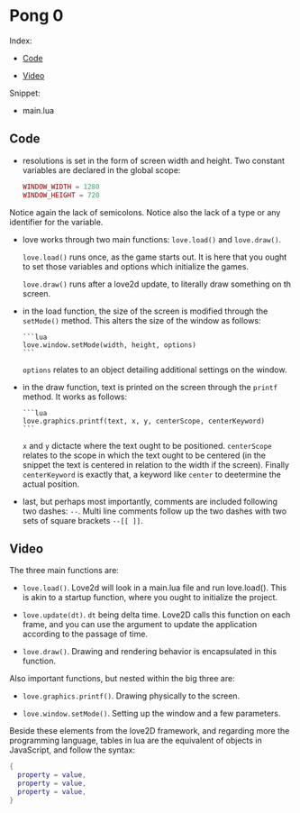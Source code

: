 # Pong 0

Index:

- [Code](#code)

- [Video](#video)

Snippet:

- main.lua

## Code

- resolutions is set in the form of screen width and height. Two constant variables are declared in the global scope:

    ```lua
    WINDOW_WIDTH = 1280
    WINDOW_HEIGHT = 720
    ```

Notice again the lack of semicolons. Notice also the lack of a type or any identifier for the variable.

- love works <!-- in mysterious ways --> through two main functions: `love.load()` and `love.draw()`.

    `love.load()` runs once, as the game starts out. It is here that you ought to set those variables and options which initialize the games.

    `love.draw()` runs after a love2d update, to literally draw something on th screen.

- in the load function, the size of the screen is modified through the `setMode()` method. This alters the size of the window as follows:

      ```lua
      love.window.setMode(width, height, options)
      ```

     `options` relates to an object detailing additional settings on the window.

- in the draw function, text is printed on the screen through the `printf` method. It works as follows:

      ```lua
      love.graphics.printf(text, x, y, centerScope, centerKeyword)
      ``` 
    
    `x` and `y` dictacte where the text ought to be positioned. `centerScope` relates to the scope in which the text ought to be centered (in the snippet the text is centered in relation to the width if the screen). Finally `centerKeyword` is exactly that, a keyword like `center` to deetermine the actual position.

- last, but perhaps most importantly, comments are included following two dashes: `--`. Multi line comments follow up the two dashes with two sets of square brackets `--[[ ]]`.

## Video

The three main functions are:

- `love.load()`. Love2d will look in a main.lua file and run love.load(). This is akin to a startup function, where you ought to initialize the project.

- `love.update(dt)`. `dt` being delta time. Love2D calls this function on each frame, and you can use the argument to update the application according to the passage of time.

- `love.draw()`. Drawing and rendering behavior is encapsulated in this function.

Also important functions, but nested within the big three are:

- `love.graphics.printf()`. Drawing physically to the screen.

- `love.window.setMode()`. Setting up the window and a few parameters.

Beside these elements from the love2D framework, and regarding more the programming language, tables in lua are the equivalent of objects in JavaScript, and follow the syntax:

```lua
{
  property = value,
  property = value,
  property = value,
}
```

